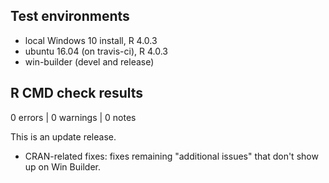## Test environments
* local Windows 10 install, R 4.0.3
* ubuntu 16.04 (on travis-ci), R 4.0.3
* win-builder (devel and release)

## R CMD check results

0 errors | 0 warnings | 0 notes

This is an update release.

* CRAN-related fixes: fixes remaining "additional issues" that don't show up on Win Builder.
